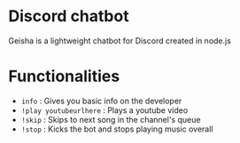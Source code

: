 # Discord chatbot

Geisha is a lightweight chatbot for Discord created in node.js

# Functionalities

- `info` : Gives you basic info on the developer
- `!play youtubeurlhere` : Plays a youtube video
- `!skip` : Skips to next song in the channel's queue
- `!stop` : Kicks the bot and stops playing music overall

